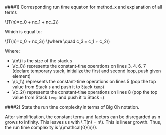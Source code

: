 ####1) Corresponding run time equation for method_x and explanation of all terms

\\(T(n)=c_0 + nc_1 + nc_2\\)

Which is equal to:

\\(T(n)=c_0 + nc_3\\)
\\(where \quad c_3 = c_1 + c_2\\)

Where:

- \\(n\\) is the size of the stack `s`
- \\(c_0\\) represents the constant-time operations on lines 3, 4, 6, 7 (declare temporary stack, initialize the first and second loop, push given element)
- \\(c_1\\) represents the constant-time operations on lines 5 (pop the top value from Stack `s` and push it to Stack `temp`)
- \\(c_2\\) represents the constant-time operations on lines 8 (pop the top value from Stack `temp` and push it to Stack `s`)

####2) State the run time complexity in terms of Big Oh notation.

After simplification, the constant terms and factors can be disregarded as n grows to infinity. This leaves us with \\(T(n) = n\\).
This is linear growth. Thus, the run time complexity is \\(\mathcal{O}(n)\\).


